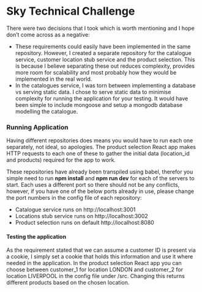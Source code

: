 # Sky Technical Challenge

There were two decisions that I took which is worth mentioning and I hope don’t come across as a negative:
-	These requirements could easily have been implemented in the same repository. However, I created a separate repository for the catalogue service, customer location stub service and the product selection. This is because I believe separating these out reduces complexity, provides more room for scalability and most probably how they would be implemented in the real world.
-	In the catalogues service, I was torn between implementing a database vs serving static data. I chose to serve static data to minimise complexity for running the application for your testing. It would have been simple to include mongoose and setup a mongodb database modelling the catalogue.

### Running Application

Having different repositories does means you would have to run each one separately, not ideal, so apologies. The product selection React app makes HTTP requests to each one of these to gather the initial data (location_id and products) required for the app to work.

These repositories have already been transpiled using babel, therefor you simple need to  run __npm install__ and __npm run dev__ for each of the servers to start. Each uses a different port so there should not be any conflicts, however, if you have one of the below ports already in use, please change the port numbers in the config file of each repository:

-	Catalogue service runs on http://localhost:3001
-	Locations stub service runs on http://localhost:3002 
-	Product selection runs on default http://localhost:8080


#### Testing the application

As the requirement stated that we can assume a customer ID is present via a cookie, I simply set a cookie that holds this information and use it where needed in the application. In the product selection React app you can choose between customer_1 for location LONDON and customer_2 for location LIVERPOOL in the config file under /src. Changing this returns different products based on the chosen location.

